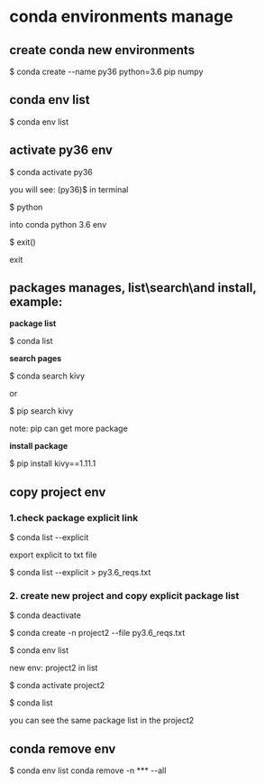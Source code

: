# conda environments manage

## create conda new environments

$ conda create --name py36 python=3.6 pip numpy

## conda env list

$ conda env list

## activate py36 env

$ conda activate py36

 you will see: (py36)$  in terminal

$ python 

 into conda python 3.6 env

$ exit()  

exit

## packages manages, list\search\and install, example:

**package list**

$ conda list

**search pages**

$ conda search kivy

or 

$ pip search kivy

 note: pip can get more package

**install package**

$ pip install kivy==1.11.1


## copy project env

### 1.check package explicit link

$ conda list --explicit

export explicit to txt file

$ conda list --explicit > py3.6_reqs.txt

### 2. create new project and copy explicit package list

$ conda deactivate

$ conda create -n project2 --file py3.6_reqs.txt

$ conda env list

new env: project2 in list

$ conda activate project2

$ conda list

you can see the same package list in the project2

## conda remove env

$ conda env list
conda remove -n *** --all

